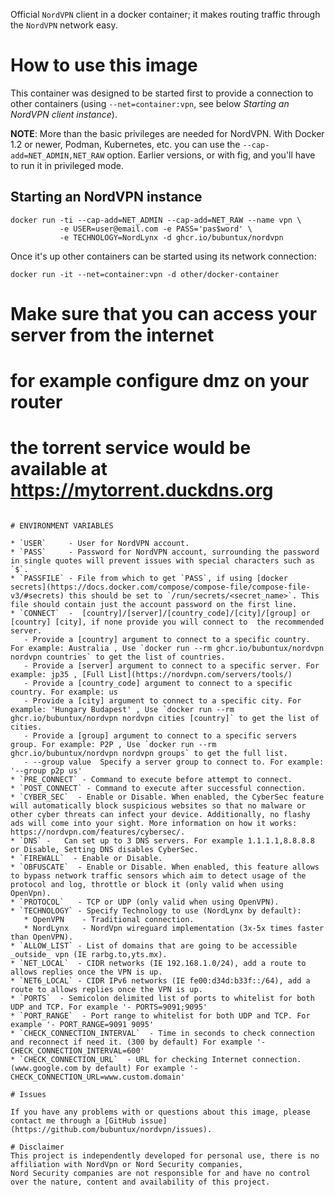 <p align="center">
</p>

Official `NordVPN` client in a docker container; it makes routing traffic through the `NordVPN` network easy.

# How to use this image
This container was designed to be started first to provide a connection to other containers (using `--net=container:vpn`, see below *Starting an NordVPN client instance*).

**NOTE**: More than the basic privileges are needed for NordVPN. With Docker 1.2 or newer, Podman, Kubernetes, etc. you can use the `--cap-add=NET_ADMIN,NET_RAW` option. Earlier versions, or with fig, and you'll have to run it in privileged mode.

## Starting an NordVPN instance
    docker run -ti --cap-add=NET_ADMIN --cap-add=NET_RAW --name vpn \
               -e USER=user@email.com -e PASS='pas$word' \
               -e TECHNOLOGY=NordLynx -d ghcr.io/bubuntux/nordvpn

Once it's up other containers can be started using its network connection:

    docker run -it --net=container:vpn -d other/docker-container

    
# Make sure that you can access your server from the internet
# for example configure dmz on your router
# the torrent service would be available at https://mytorrent.duckdns.org
```

# ENVIRONMENT VARIABLES

* `USER`     - User for NordVPN account.
* `PASS`     - Password for NordVPN account, surrounding the password in single quotes will prevent issues with special characters such as `$`.
* `PASSFILE` - File from which to get `PASS`, if using [docker secrets](https://docs.docker.com/compose/compose-file/compose-file-v3/#secrets) this should be set to `/run/secrets/<secret_name>`. This file should contain just the account password on the first line.
* `CONNECT`  -  [country]/[server]/[country_code]/[city]/[group] or [country] [city], if none provide you will connect to  the recommended server.
   - Provide a [country] argument to connect to a specific country. For example: Australia , Use `docker run --rm ghcr.io/bubuntux/nordvpn nordvpn countries` to get the list of countries.
   - Provide a [server] argument to connect to a specific server. For example: jp35 , [Full List](https://nordvpn.com/servers/tools/)
   - Provide a [country_code] argument to connect to a specific country. For example: us 
   - Provide a [city] argument to connect to a specific city. For example: 'Hungary Budapest' , Use `docker run --rm ghcr.io/bubuntux/nordvpn nordvpn cities [country]` to get the list of cities. 
   - Provide a [group] argument to connect to a specific servers group. For example: P2P , Use `docker run --rm ghcr.io/bubuntux/nordvpn nordvpn groups` to get the full list.
   - --group value  Specify a server group to connect to. For example: '--group p2p us'
* `PRE_CONNECT` - Command to execute before attempt to connect.
* `POST_CONNECT` - Command to execute after successful connection.
* `CYBER_SEC`  - Enable or Disable. When enabled, the CyberSec feature will automatically block suspicious websites so that no malware or other cyber threats can infect your device. Additionally, no flashy ads will come into your sight. More information on how it works: https://nordvpn.com/features/cybersec/.
* `DNS` -   Can set up to 3 DNS servers. For example 1.1.1.1,8.8.8.8 or Disable, Setting DNS disables CyberSec.
* `FIREWALL`  - Enable or Disable.
* `OBFUSCATE`  - Enable or Disable. When enabled, this feature allows to bypass network traffic sensors which aim to detect usage of the protocol and log, throttle or block it (only valid when using OpenVpn).
* `PROTOCOL`   - TCP or UDP (only valid when using OpenVPN).
* `TECHNOLOGY` - Specify Technology to use (NordLynx by default): 
   * OpenVPN    - Traditional connection.
   * NordLynx   - NordVpn wireguard implementation (3x-5x times faster than OpenVPN).
* `ALLOW_LIST` - List of domains that are going to be accessible _outside_ vpn (IE rarbg.to,yts.mx).
* `NET_LOCAL`  - CIDR networks (IE 192.168.1.0/24), add a route to allows replies once the VPN is up.
* `NET6_LOCAL` - CIDR IPv6 networks (IE fe00:d34d:b33f::/64), add a route to allows replies once the VPN is up.
* `PORTS`  - Semicolon delimited list of ports to whitelist for both UDP and TCP. For example '- PORTS=9091;9095'
* `PORT_RANGE`  - Port range to whitelist for both UDP and TCP. For example '- PORT_RANGE=9091 9095'
* `CHECK_CONNECTION_INTERVAL`  - Time in seconds to check connection and reconnect if need it. (300 by default) For example '- CHECK_CONNECTION_INTERVAL=600'
* `CHECK_CONNECTION_URL`  - URL for checking Internet connection. (www.google.com by default) For example '- CHECK_CONNECTION_URL=www.custom.domain'

# Issues

If you have any problems with or questions about this image, please contact me through a [GitHub issue](https://github.com/bubuntux/nordvpn/issues).

# Disclaimer 
This project is independently developed for personal use, there is no affiliation with NordVpn or Nord Security companies,
Nord Security companies are not responsible for and have no control over the nature, content and availability of this project.
